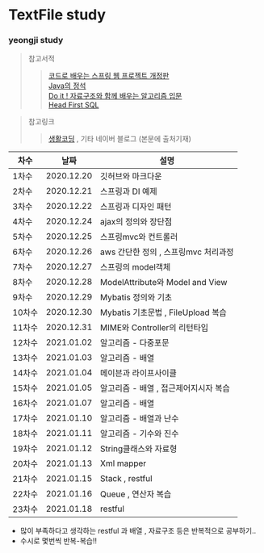 # TextFile study
### yeongji study

> 참고서적 
>	> [ 코드로 배우는 스프링 웹 프로젝트 개정판 ](https://book.naver.com/bookdb/book_detail.nhn?bid=13993776,"스프링책")   
> > [ Java의 정석 ](https://book.naver.com/bookdb/book_detail.nhn?bid=10191151,"자바책")   
> > [ Do it ! 자료구조와 함께 배우는 알고리즘 입문 ](https://book.naver.com/bookdb/book_detail.nhn?bid=13560672,"알고리즘책")   
> > [ Head First SQL ](https://book.naver.com/bookdb/book_detail.nhn?bid=4532339,"sql책")      

> 참고링크
> > [생활코딩](https://opentutorials.org/course/1, "생활코딩") , 기타 네이버 블로그 (본문에 출처기재)

| 차수 | 날짜 | 설명 |
| ------ | ------ | ------ |
| 1차수 | 2020.12.20 | 깃허브와 마크다운 |
| 2차수 | 2020.12.21 | 스프링과 DI 예제 |
| 3차수 | 2020.12.22 | 스프링과 디자인 패턴 |
| 4차수 | 2020.12.24 | ajax의 정의와 장단점 |
| 5차수 | 2020.12.25 | 스프링mvc와 컨트롤러 |
| 6차수 | 2020.12.26 | aws 간단한 정의 , 스프링mvc 처리과정 |
| 7차수 | 2020.12.27 | 스프링의 model객체 |
| 8차수 | 2020.12.28 | ModelAttribute와 Model and View |
| 9차수 | 2020.12.29 | Mybatis 정의와 기초 |
| 10차수 | 2020.12.30 | Mybatis 기초문법 , FileUpload 복습|
| 11차수 | 2020.12.31 | MIME와 Controller의 리턴타입 |
| 12차수 | 2021.01.02 | 알고리즘 - 다중포문 |
| 13차수 | 2021.01.03 | 알고리즘 - 배열 |
| 14차수 | 2021.01.04 | 메이븐과 라이프사이클 |
| 15차수 | 2021.01.05 | 알고리즘 - 배열 , 접근제어지시자 복습 |
| 16차수 | 2021.01.07 | 알고리즘 - 배열 |
| 17차수 | 2021.01.10 | 알고리즘 - 배열과 난수 |
| 18차수 | 2021.01.11 | 알고리즘 - 기수와 진수 |
| 19차수 | 2021.01.12 | String클래스와 자료형 |
| 20차수 | 2021.01.13 | Xml mapper |
| 21차수 | 2021.01.15 | Stack , restful |
| 22차수 | 2021.01.16 | Queue , 연산자 복습 |
| 23차수 | 2021.01.18 | restful |

* 많이 부족하다고 생각하는 restful 과 배열 , 자료구조 등은 반복적으로 공부하기..
* 수시로 몇번씩 반복-복습!!
